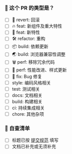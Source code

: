 <!--
首先，感谢你的贡献！😄

新特性请提交至 next 分支，其余可提交至 main 分支，在维护者审核通过后会合并。
请确保填写以下 pull request 的信息，谢谢！~
-->

### 🤔 这个 PR 的类型是？

- [ ] 💊 revert: 回滚
- [ ] 🔥 feat: 新组件及重大特性
- [ ] 🌟 feat: 新特性
- [ ] 🛠 refactor: 重构
- [ ] 📦 build: 依赖更新
- [ ] 🌏 build: 浏览器兼容性调整
- [ ] 🗑 perf: 移除冗余代码
- [ ] 🧊 perf: 性能改进、样式更新
- [ ] 🐞 fix: Bug 修复
- [ ] style: 编码风格相关
- [ ] test: 测试相关
- [ ] docs: 文档相关
- [ ] build: 构建相关
- [ ] ci: 持续集成相关
- [ ] chore: 其他杂项

### 📝 自查清单

- [ ] 标题已按 [提交规范](https://github.com/BangWork/awesome/blob/main/CONTRIBUTING.md#%E6%8F%90%E4%BA%A4%E8%A7%84%E8%8C%83) 填写
- [ ] 文档已补充或无须补充
